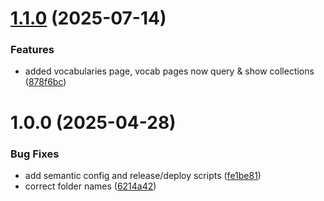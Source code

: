 # [1.1.0](https://github.com/Kurrawong/cgi-prezui/compare/v1.0.0...v1.1.0) (2025-07-14)


### Features

* added vocabularies page, vocab pages now query & show collections ([878f6bc](https://github.com/Kurrawong/cgi-prezui/commit/878f6bc6aff4a97f9fa172f8619195be8dd5511f))

# 1.0.0 (2025-04-28)


### Bug Fixes

* add semantic config and release/deploy scripts ([fe1be81](https://github.com/Kurrawong/cgi-prezui/commit/fe1be818191bf7cf7690a9b5fcf6344505cf4426))
* correct folder names ([6214a42](https://github.com/Kurrawong/cgi-prezui/commit/6214a421524099764f367b37113764b0a7175c2b))
